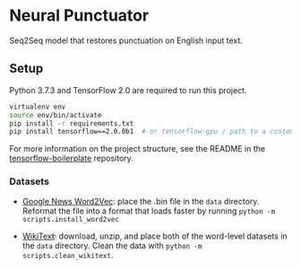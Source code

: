 # Neural Punctuator

Seq2Seq model that restores punctuation on English input text.

## Setup

Python 3.7.3 and TensorFlow 2.0 are required to run this project.
```bash
virtualenv env
source env/bin/activate
pip install -r requirements.txt
pip install tensorflow==2.0.0b1  # or tensorflow-gpu / path to a custom wheel
```

For more information on the project structure, see the README in the [tensorflow-boilerplate](https://github.com/danielwatson6/tensorflow-boilerplate) repository.

### Datasets

- [Google News Word2Vec](): place the .bin file in the `data` directory. Reformat the file into a format that loads faster by running `python -m scripts.install_word2vec`

- [WikiText](https://blog.einstein.ai/the-wikitext-long-term-dependency-language-modeling-dataset/): download, unzip, and place both of the word-level datasets in the `data` directory. Clean the data with `python -m scripts.clean_wikitext`.
